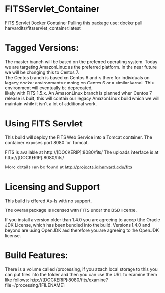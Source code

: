 # FITSServlet_Container
FITS Servlet Docker Container
Pulling this package use: docker pull harvardlts/fitsservlet_container:latest

# Tagged Versions:
The master branch will be based on the preferred operating system.  Today we are targeting
AmazonLinux as the preferred platform.  In the near future we will be changing this to Centos 7.  
The Centos branch is based on Centos 6 and is there for individuals on legacy docker environments
running on Centos 6 or a similar kernel.  This environment will eventually be deprecated,  
likely with FITS 1.5.x.  An AmazonLinux branch is planned when Centos 7 release is built, this
will contain our legacy AmazonLinux build which we will maintain while it isn't a lot of additional work.

# Using FITS Servlet
This build will deploy the FITS Web Service into a Tomcat container. The container exposes port 8080 for Tomcat.

FITS is available at http://[DOCKERIP]:8080/fits/
The uploads interface is at http://[DOCKERIP]:8080/fits/

More details can be found at http://projects.iq.harvard.edu/fits

# Licensing and Support
This build is offered As-Is with no support.

The overall package is licensed with FITS under the BSD license.

If you install a version older than 1.4.0 you are agreeing to accep tthe Oracle JDK License, which has
been bundled into the build.  Versions 1.4.0 and beyond are using OpenJDK and therefore you are agreeing
to the OpenJDK license.  

# Build Features:
There is a volume called /processing, if you attach local storage to this you can put files into the folder and then you can use the URL to examine them like follows:
http://[DOCKERIP]:8080/fits/examine?file=/processing/[FILENAME]

